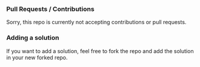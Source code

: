 <H3>Pull Requests / Contributions</H3>

Sorry, this repo is currently not accepting contributions or pull requests.

<H3>Adding a solution</H3>

If you want to add a solution, feel free to fork the repo and add the solution in your new forked repo.
